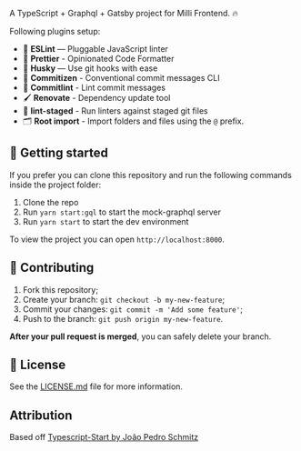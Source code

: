 A TypeScript + Graphql + Gatsby project for Milli Frontend. 🔥

Following plugins setup:

- 📏 **ESLint** — Pluggable JavaScript linter
- 💖 **Prettier** - Opinionated Code Formatter
- 🐶 **Husky** — Use git hooks with ease
- 📄 **Commitizen** - Conventional commit messages CLI
- 🚓 **Commitlint** - Lint commit messages
- 🖌 **Renovate** - Dependency update tool
- 🚫 **lint-staged** - Run linters against staged git files
- 🗂 **Root import** - Import folders and files using the `@` prefix.

## 🚀 Getting started

If you prefer you can clone this repository and run the following commands inside the project folder:

1. Clone the repo
1. Run `yarn start:gql` to start the mock-graphql server
1. Run `yarn start` to start the dev environment

To view the project you can open `http://localhost:8000`.

## 🤝 Contributing

1. Fork this repository;
2. Create your branch: `git checkout -b my-new-feature`;
3. Commit your changes: `git commit -m 'Add some feature'`;
4. Push to the branch: `git push origin my-new-feature`.

**After your pull request is merged**, you can safely delete your branch.

## 📝 License

See the [LICENSE.md](LICENSE.md) file for more information.

## Attribution

Based off [Typescript-Start by João Pedro Schmitz](https://github.com/jpedroschmitz/gatsby-starter-ts)
